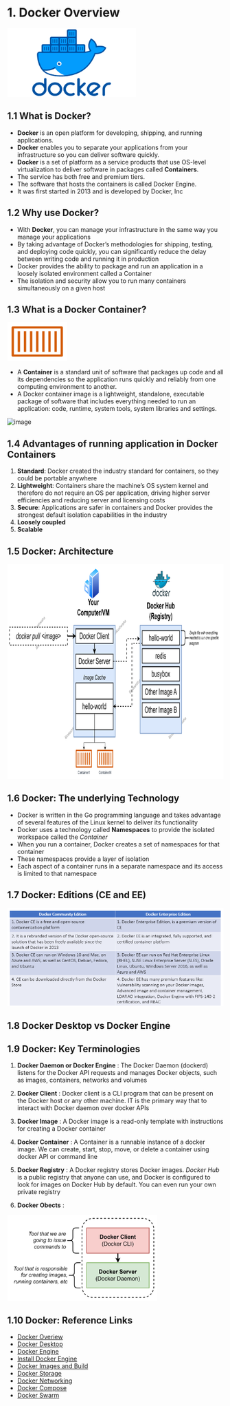 # 1. Docker Overview

<img src="images/dockerlogo.png" width="300" height="160" />

## 1.1 What is Docker?

- **Docker** is an open platform for developing, shipping, and running applications.
- **Docker** enables you to separate your applications from your infrastructure so you can deliver software quickly.
- **Docker** is a set of platform as a service products that use OS-level virtualization to deliver software in packages called **Containers**.
- The service has both free and premium tiers.
- The software that hosts the containers is called Docker Engine.
- It was first started in 2013 and is developed by Docker, Inc

## 1.2 Why use Docker?

- With **Docker**, you can manage your infrastructure in the same way you manage your applications
- By taking advantage of Docker’s methodologies for shipping, testing, and deploying code quickly, you can significantly reduce the delay between writing code and running it in production
- Docker provides the ability to package and run an application in a loosely isolated environment called a Container
- The isolation and security allow you to run many containers simultaneously on a given host

## 1.3 What is a Docker Container?

<img src="images/container.png" width="140" height="90" />

- A **Container** is a standard unit of software that packages up code and all its dependencies so the application runs quickly and reliably from one computing environment to another.
- A Docker container image is a lightweight, standalone, executable package of software that includes everything needed to run an application: code, runtime, system tools, system libraries and settings.

![image](https://user-images.githubusercontent.com/121426292/229056677-9e84fed7-d02c-49f7-b26b-40743a9eab63.png)

## 1.4 Advantages of running application in Docker Containers

1.  **Standard**: Docker created the industry standard for containers, so they could be portable anywhere
2.  **Lightweight**: Containers share the machine’s OS system kernel and therefore do not require an OS per application, driving higher server efficiencies and reducing server and licensing costs
3.  **Secure**: Applications are safer in containers and Docker provides the strongest default isolation capabilities in the industry
4.  **Loosely coupled**
5.  **Scalable**

## 1.5 Docker: Architecture

<img src="images/dockerarchitecture.png" width="800" height="500" />

## 1.6 Docker: The underlying Technology

- Docker is written in the Go programming language and takes advantage of several features of the Linux kernel to deliver its functionality
- Docker uses a technology called **Namespaces** to provide the isolated workspace called the _Container_
- When you run a container, Docker creates a set of namespaces for that container
- These namespaces provide a layer of isolation
- Each aspect of a container runs in a separate namespace and its access is limited to that namespace

## 1.7 Docker: Editions (CE and EE)

<img src="images/docker-ce-vs-ee.png" />

## 1.8 Docker Desktop vs Docker Engine

## 1.9 Docker: Key Terminologies

1.  **Docker Daemon or Docker Engine** : The Docker Daemon (dockerd) listens for the Docker API requests and manages Docker objects, such as images, containers, networks and volumes

2.  **Docker Client** : Docker client is a CLI program that can be present on the Docker host or any other machine. IT is the primary way that to interact with Docker daemon over docker APIs

3.  **Docker Image** : A Docker image is a read-only template with instructions for creating a Docker container

4.  **Docker Container** : A Container is a runnable instance of a docker image. We can create, start, stop, move, or delete a container using docker API or command line
5.  **Docker Registry** : A Docker registry stores Docker images. _Docker Hub_ is a public registry that anyone can use, and Docker is configured to look for images on Docker Hub by default. You can even run your own private registry

6.  **Docker Obects** :

<img src="images/dockerclientserver.png" width="350" height="200" />
   
## 1.10 Docker: Reference Links
   - [Docker Overiew](https://docs.docker.com/get-started/overview/)
   - [Docker Desktop](https://docs.docker.com/desktop/)
   - [Docker Engine](https://docs.docker.com/engine/)
   - [Install Docker Engine](https://docs.docker.com/engine/install/)
   - [Docker Images and Build](https://docs.docker.com/build/)
   - [Docker Storage](https://docs.docker.com/storage/)
   - [Docker Networking](https://docs.docker.com/network/)
   - [Docker Compose](https://docs.docker.com/compose/)
   - [Docker Swarm](https://docs.docker.com/get-started/orchestration/)
